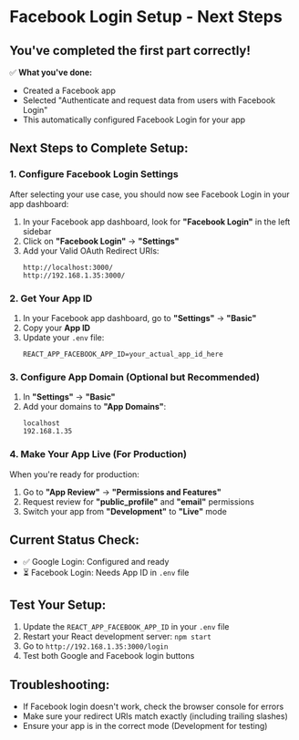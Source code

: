 # Facebook Login Setup - Next Steps

## You've completed the first part correctly!

✅ **What you've done:**
- Created a Facebook app
- Selected "Authenticate and request data from users with Facebook Login"
- This automatically configured Facebook Login for your app

## Next Steps to Complete Setup:

### 1. Configure Facebook Login Settings
After selecting your use case, you should now see Facebook Login in your app dashboard:

1. In your Facebook app dashboard, look for **"Facebook Login"** in the left sidebar
2. Click on **"Facebook Login"** → **"Settings"**
3. Add your Valid OAuth Redirect URIs:
   ```
   http://localhost:3000/
   http://192.168.1.35:3000/
   ```

### 2. Get Your App ID
1. In your Facebook app dashboard, go to **"Settings"** → **"Basic"**
2. Copy your **App ID**
3. Update your `.env` file:
   ```
   REACT_APP_FACEBOOK_APP_ID=your_actual_app_id_here
   ```

### 3. Configure App Domain (Optional but Recommended)
1. In **"Settings"** → **"Basic"**
2. Add your domains to **"App Domains"**:
   ```
   localhost
   192.168.1.35
   ```

### 4. Make Your App Live (For Production)
When you're ready for production:
1. Go to **"App Review"** → **"Permissions and Features"**
2. Request review for **"public_profile"** and **"email"** permissions
3. Switch your app from **"Development"** to **"Live"** mode

## Current Status Check:
- ✅ Google Login: Configured and ready
- ⏳ Facebook Login: Needs App ID in `.env` file

## Test Your Setup:
1. Update the `REACT_APP_FACEBOOK_APP_ID` in your `.env` file
2. Restart your React development server: `npm start`
3. Go to `http://192.168.1.35:3000/login`
4. Test both Google and Facebook login buttons

## Troubleshooting:
- If Facebook login doesn't work, check the browser console for errors
- Make sure your redirect URIs match exactly (including trailing slashes)
- Ensure your app is in the correct mode (Development for testing)
